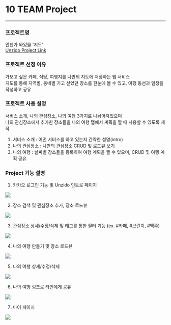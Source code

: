 # 10 TEAM Project
--------------------------
### 프로젝트명
 언젠가 와있을 '지도'<br>
 [Unzido Project Link](https://unzido.site)<br>
### 프로젝트 선정 이유
 가보고 싶은 카페, 식당, 여행지를 나만의 지도에 저장하는 웹 서비스<br/>
 지도를 통해 지역별, 동네별 가고 싶었던 장소를 한눈에 볼 수 있고, 여행 동선과 일정을 작성하고 공유

### 프로젝트 사용 설명
 서비스 소개, 나의 관심장소, 나의 여행 3가지로 나뉘어져있으며<br/>
 나의 관심장소에서 추가한 장소들을 나의 여행 탭에서 계획을 짤 때 사용할 수 있도록 제작<br/>
 1. 서비스 소개 : 어떤 서비스를 하고 있는지 간략한 설명(intro)<br/>
 2. 나의 관심장소 : 나만의 관심장소 CRUD 및 로드뷰 보기<br/>
 3. 나의 여행 : 날짜별 장소들을 등록하여 여행 계획을 짤 수 있으며, CRUD 및 여행 계획 공유 

### Project 기능 설명
 1. 카카오 로그인 기능 및 Unzido 인트로 페이지
<img src="https://github.com/bsideproject/10CM_front/assets/69464852/c57ed97a-2a00-4715-99b0-6d41983775e4" />

 2. 장소 검색 및 관심장소 추가, 장소 로드뷰
<img src="https://github.com/bsideproject/10CM_front/assets/69464852/5dd06353-5ce1-4d0a-8c27-bc0f2a0b7409" />

 3. 관심장소 상세/수정/삭제 및 태그를 통한 필터 기능 (ex. #카페, #브런치, #맥주)
<img src="https://github.com/bsideproject/10CM_front/assets/69464852/76f142df-1ae4-49a9-98c8-f5a848d362da" />

 4. 나의 여행 만들기 및 장소 로드뷰
<img src="https://github.com/bsideproject/10CM_front/assets/69464852/77be2f66-b4d1-4257-99d4-61d0b887af22" />

 5. 나의 여행 상세/수정/삭제
<img src="https://github.com/bsideproject/10CM_front/assets/69464852/19a0db9c-8206-4de1-b0a1-302576f385e1" />

 6. 나의 여행 링크로 타인에게 공유
<img src="https://github.com/bsideproject/10CM_front/assets/69464852/6a1732e7-f902-403a-a2d7-ce17dea082a8" />

 7. 마이 페이지 
<img src="https://github.com/bsideproject/10CM_front/assets/69464852/c9d4a2c6-46d4-4d17-90fb-618222875a41" />

